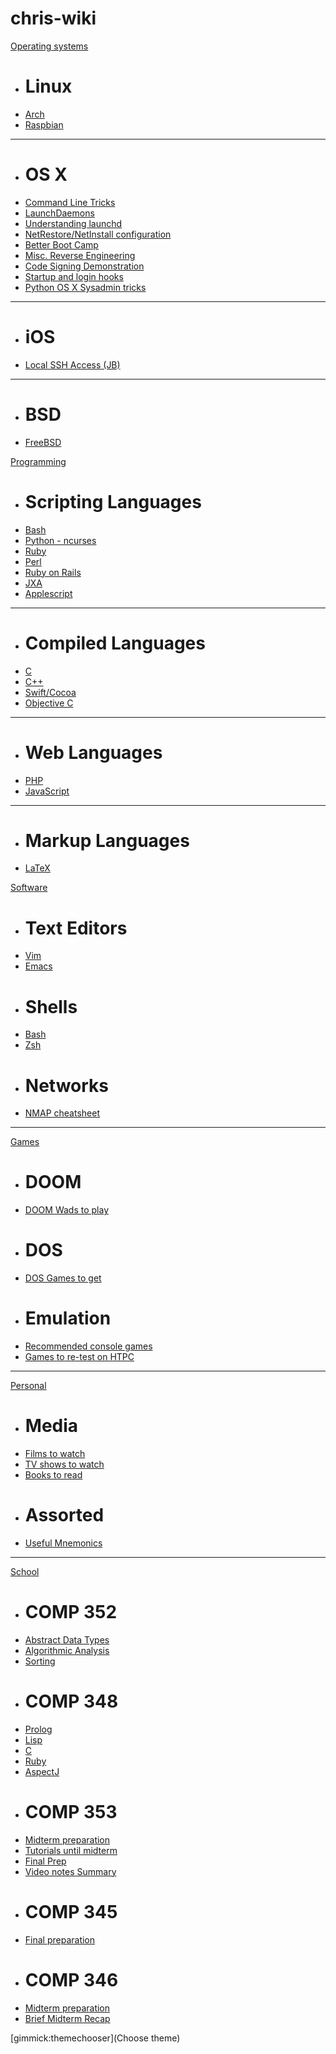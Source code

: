 # chris-wiki

[Operating systems]()

  * # Linux
  * [Arch](pages/os/linux/arch.md)
  * [Raspbian](pages/os/linux/raspbian.md)
  - - - -
  * # OS X
  * [Command Line Tricks](pages/os/osx/command_line_tricks.md)
  * [LaunchDaemons](pages/os/osx/launchdaemons.md)
  * [Understanding launchd](pages/os/osx/understand_launchd.md)
  * [NetRestore/NetInstall configuration](pages/os/osx/NetRestore-NetInstall%20configuration.md)
  * [Better Boot Camp](pages/os/osx/Better%20Boot%20Camp.md)
  * [Misc. Reverse Engineering](pages/os/osx/Reverse%20Engineering.md)
  * [Code Signing Demonstration](pages/os/osx/Code%20Signing%20Demonstration.md)
  * [Startup and login hooks](pages/os/osx/Startup%20and%20login%20hooks.md)
  * [Python OS X Sysadmin tricks](pages/software/sysadmin/python-sysadmin.md)
  - - - -
  * # iOS
  * [Local SSH Access (JB)](pages/os/ios/localSSHAccess.md)
  - - - -
  * # BSD
  * [FreeBSD](pages/os/bsd/freebsd.md)

[Programming]()

  * # Scripting Languages
  * [Bash](pages/programming/scripting/bash.md)
  * [Python - ncurses](pages/programming/scripting/python-curses.md)
  * [Ruby](pages/programming/scripting/Ruby.md)
  * [Perl](pages/programming/scripting/perl.md)
  * [Ruby on Rails](pages/programming/scripting/rubyrails.md)
  * [JXA](pages/programming/scripting/jxa.md)
  * [Applescript](pages/programming/scripting/applescript.md)
  - - - -
  * # Compiled Languages
  * [C](pages/programming/compiled/c.md)
  * [C++](pages/programming/compiled/cpp.md)
  * [Swift/Cocoa](pages/programming/compiled/swift-cocoa.md)
  * [Objective C](pages/programming/compiled/objc.md)
  - - - -
  * # Web Languages
  * [PHP](pages/programming/web/php.md)
  * [JavaScript](pages/programming/web/javascript.md)
  - - - - 
  * # Markup Languages
  * [LaTeX](pages/programming/markup/LaTeX.md)
  
  
  


[Software]()

  * # Text Editors
  * [Vim](pages/software/text_editors/vim.md)
  * [Emacs](pages/software/text_editors/emacs.md)
  * # Shells
  * [Bash](pages/software/shells/bash_interactive.md)
  * [Zsh](pages/software/shells/zsh.md)
  * # Networks
  * [NMAP cheatsheet](pages/software/sysadmin/NMAP%20cheat%20sheet.md)
- - - -

[Games]()

  * # DOOM
  * [DOOM Wads to play](pages/games/DOOM%20Wads%20to%20play.md)
  * # DOS
  * [DOS Games to get](pages/games/DOS%20games%20to%20get.md)
  * # Emulation
  * [Recommended console games](pages/games/recommended%20games%20per%20platform.md)
  * [Games to re-test on HTPC](pages/games/games_to_retest.md)
- - - -

[Personal]()

  * # Media
  * [Films to watch](pages/personal/films.md)
  * [TV shows to watch](pages/personal/tv.md)
  * [Books to read](pages/personal/books.md)
  * # Assorted
  * [Useful Mnemonics](pages/personal/useful_mnemonics.md)
- - - -

[School]()

  * # COMP 352
  * [Abstract Data Types](pages/school/COMP352/COMP%20352%20%2D%20Data%20Structures.md)
  * [Algorithmic Analysis](pages/school/COMP352/COMP%20352%20%2D%20Algorithms.md)  
  * [Sorting](pages/school/COMP352/COMP%20352%20%2D%20Sorting.md)  
  * # COMP 348
  * [Prolog](pages/school/COMP348/Prolog%20Overview.md)
  * [Lisp](pages/school/COMP348/Lisp%20Overview.md)
  * [C](pages/school/COMP348/C%20Overview.md)
  * [Ruby](pages/school/COMP348/Ruby%20Overview.md)
  * [AspectJ](pages/school/COMP348/AspectJ%20Overview.md)
  * # COMP 353
  * [Midterm preparation](pages/school/COMP353/Midterm%20Summary.md)
  * [Tutorials until midterm](pages/school/COMP353/Tutorials.md)
  * [Final Prep](pages/school/COMP353/Final%20Summary.md)
  * [Video notes Summary](pages/school/COMP353/VideoNotesSummary.md)
  * # COMP 345
  * [Final preparation](pages/school/COMP345/345_review.md)
  * # COMP 346
  * [Midterm preparation](pages/school/COMP346/MidtermReview.md)
  * [Brief Midterm Recap](pages/school/COMP346/BriefReview.md)

[gimmick:themechooser](Choose theme)
